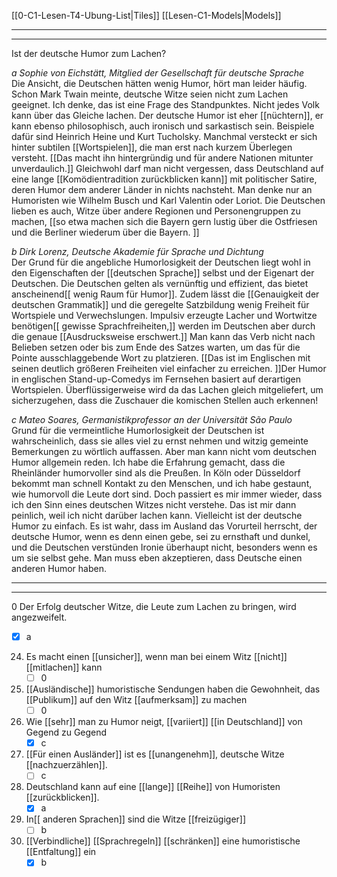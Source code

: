 [[0-C1-Lesen-T4-Ubung-List|Tiles]]
[[Lesen-C1-Models|Models]]

---
---

Ist der deutsche Humor zum Lachen?

*a Sophie von Eichstätt, Mitglied der Gesellschaft für deutsche Sprache*  
Die Ansicht, die Deutschen hätten wenig Humor, hört man leider häufig. Schon Mark Twain meinte, deutsche Witze seien nicht zum Lachen geeignet. Ich denke, das ist eine Frage des Standpunktes. Nicht jedes Volk kann über das Gleiche lachen. Der deutsche Humor ist eher [[nüchtern]], er kann ebenso philosophisch, auch ironisch und sarkastisch sein. Beispiele dafür sind Heinrich Heine und Kurt Tucholsky. Manchmal versteckt er sich hinter subtilen [[Wortspielen]], die man erst nach kurzem Überlegen versteht. [[Das macht ihn hintergründig und für andere Nationen mitunter unverdaulich.]] Gleichwohl darf man nicht vergessen, dass Deutschland auf eine lange [[Komödientradition zurückblicken kann]] mit politischer Satire, deren Humor dem anderer Länder in nichts nachsteht. Man denke nur an Humoristen wie Wilhelm Busch und Karl Valentin oder Loriot. Die Deutschen lieben es auch, Witze über andere Regionen und Personengruppen zu machen, [[so etwa machen sich die Bayern gern lustig über die Ostfriesen und die Berliner wiederum über die Bayern.  ]]

*b Dirk Lorenz, Deutsche Akademie für Sprache und Dichtung*  
Der Grund für die angebliche Humorlosigkeit der Deutschen liegt wohl in den Eigenschaften der [[deutschen Sprache]] selbst und der Eigenart der Deutschen. Die Deutschen gelten als vernünftig und effizient, das bietet anscheinend[[ wenig Raum für Humor]]. Zudem lässt die [[Genauigkeit der deutschen Grammatik]] und die geregelte Satzbildung wenig Freiheit für Wortspiele und Verwechslungen. Impulsiv erzeugte Lacher und Wortwitze benötigen[[ gewisse Sprachfreiheiten,]] werden im Deutschen aber durch die genaue [[Ausdrucksweise erschwert.]] Man kann das Verb nicht nach Belieben setzen oder bis zum Ende des Satzes warten, um das für die Pointe ausschlaggebende Wort zu platzieren. [[Das ist im Englischen mit seinen deutlich größeren Freiheiten viel einfacher zu erreichen. ]]Der Humor in englischen Stand-up-Comedys im Fernsehen basiert auf derartigen Wortspielen. Überflüssigerweise wird da das Lachen gleich mitgeliefert, um sicherzugehen, dass die Zuschauer die komischen Stellen auch erkennen!  

*c Mateo Soares, Germanistikprofessor an der Universität São Paulo*  
Grund für die vermeintliche Humorlosigkeit der Deutschen ist wahrscheinlich, dass sie alles viel zu ernst nehmen und witzig gemeinte Bemerkungen zu wörtlich auffassen. Aber man kann nicht vom deutschen Humor allgemein reden. Ich habe die Erfahrung gemacht, dass die Rheinländer humorvoller sind als die Preußen. In Köln oder Düsseldorf bekommt man schnell Kontakt zu den Menschen, und ich habe gestaunt, wie humorvoll die Leute dort sind. Doch passiert es mir immer wieder, dass ich den Sinn eines deutschen Witzes nicht verstehe. Das ist mir dann peinlich, weil ich nicht darüber lachen kann. Vielleicht ist der deutsche Humor zu einfach. Es ist wahr, dass im Ausland das Vorurteil herrscht, der deutsche Humor, wenn es denn einen gebe, sei zu ernsthaft und dunkel, und die Deutschen verstünden Ironie überhaupt nicht, besonders wenn es um sie selbst gehe. Man muss eben akzeptieren, dass Deutsche einen anderen Humor haben.  

---
---

0 Der Erfolg deutscher Witze, die Leute zum Lachen zu bringen, wird angezweifelt.  
- [x] a  

24. Es macht einen [[unsicher]], wenn man bei einem Witz [[nicht]] [[mitlachen]] kann
    - [ ] 0

25. [[Ausländische]] humoristische Sendungen haben die Gewohnheit, das [[Publikum]] auf den Witz [[aufmerksam]] zu machen 
    - [ ] 0

26. Wie [[sehr]] man zu Humor neigt, [[variiert]] [[in Deutschland]] von Gegend zu Gegend
    - [x] c

27. [[Für einen Ausländer]] ist es [[unangenehm]], deutsche Witze [[nachzuerzählen]].
    - [ ] c

28. Deutschland kann auf eine [[lange]] [[Reihe]] von Humoristen [[zurückblicken]].  
    - [x] a

29. In[[ anderen Sprachen]] sind die Witze [[freizügiger]]
    - [ ] b

30. [[Verbindliche]] [[Sprachregeln]] [[schränken]] eine humoristische [[Entfaltung]] ein
    - [x]  b